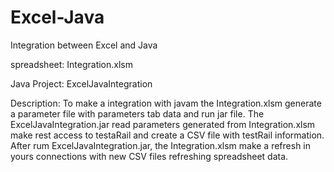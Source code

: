 # Excel-Java
Integration between Excel and Java

spreadsheet:
Integration.xlsm

Java Project:
ExcelJavaIntegration

Description:
To make a integration with javam the Integration.xlsm generate a parameter file with parameters tab data and run jar file.
The ExcelJavaIntegration.jar read parameters generated from Integration.xlsm make rest access to testaRail and create a CSV file with testRail information.
After rum ExcelJavaIntegration.jar, the Integration.xlsm make a refresh in yours connections with new CSV files refreshing spreadsheet data.



